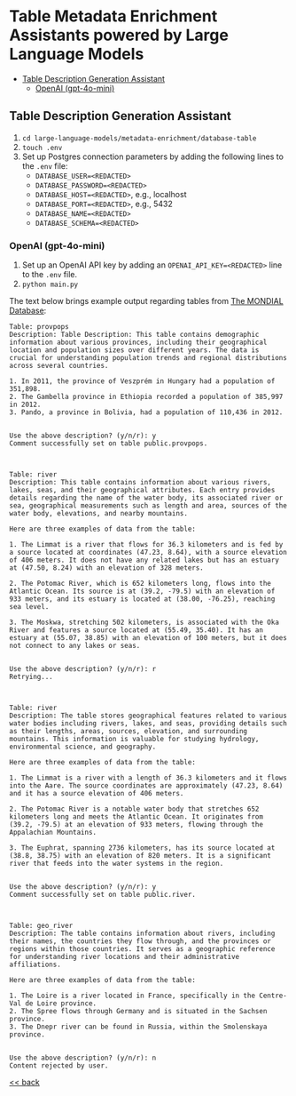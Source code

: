 # Table Metadata Enrichment Assistants powered by Large Language Models

<!--
  DO NOT UPDATE THE TABLE OF CONTENTS MANUALLY
  run `npx markdown-toc -i README.md`.

  Please stick to 80-character line wraps as much as you can.
-->

<!-- toc -->

- [Table Description Generation Assistant](#table-description-generation-assistant)
  * [OpenAI (gpt-4o-mini)](#openai-gpt-4o-mini)

<!-- tocstop -->

## Table Description Generation Assistant

1. `cd large-language-models/metadata-enrichment/database-table`
2. `touch .env`
3. Set up Postgres connection parameters by adding the following lines to the `.env` file:
   - `DATABASE_USER=<REDACTED>`
   - `DATABASE_PASSWORD=<REDACTED>`
   - `DATABASE_HOST=<REDACTED>`, e.g., localhost
   - `DATABASE_PORT=<REDACTED>`, e.g., 5432
   - `DATABASE_NAME=<REDACTED>`
   - `DATABASE_SCHEMA=<REDACTED>`

### OpenAI (gpt-4o-mini)

1. Set up an OpenAI API key by adding an `OPENAI_API_KEY=<REDACTED>` line to the `.env` file.
2. `python main.py`

The text below brings example output regarding tables from [The MONDIAL
Database](https://www.dbis.informatik.uni-goettingen.de/Mondial):

```text
Table: provpops
Description: Table Description: This table contains demographic information about various provinces, including their geographical location and population sizes over different years. The data is crucial for understanding population trends and regional distributions across several countries.

1. In 2011, the province of Veszprém in Hungary had a population of 351,898.
2. The Gambella province in Ethiopia recorded a population of 385,997 in 2012.
3. Pando, a province in Bolivia, had a population of 110,436 in 2012.


Use the above description? (y/n/r): y
Comment successfully set on table public.provpops.



Table: river
Description: This table contains information about various rivers, lakes, seas, and their geographical attributes. Each entry provides details regarding the name of the water body, its associated river or sea, geographical measurements such as length and area, sources of the water body, elevations, and nearby mountains.

Here are three examples of data from the table:

1. The Limmat is a river that flows for 36.3 kilometers and is fed by a source located at coordinates (47.23, 8.64), with a source elevation of 406 meters. It does not have any related lakes but has an estuary at (47.50, 8.24) with an elevation of 328 meters.

2. The Potomac River, which is 652 kilometers long, flows into the Atlantic Ocean. Its source is at (39.2, -79.5) with an elevation of 933 meters, and its estuary is located at (38.00, -76.25), reaching sea level.

3. The Moskwa, stretching 502 kilometers, is associated with the Oka River and features a source located at (55.49, 35.40). It has an estuary at (55.07, 38.85) with an elevation of 100 meters, but it does not connect to any lakes or seas.


Use the above description? (y/n/r): r
Retrying...



Table: river
Description: The table stores geographical features related to various water bodies including rivers, lakes, and seas, providing details such as their lengths, areas, sources, elevation, and surrounding mountains. This information is valuable for studying hydrology, environmental science, and geography.

Here are three examples of data from the table:

1. The Limmat is a river with a length of 36.3 kilometers and it flows into the Aare. The source coordinates are approximately (47.23, 8.64) and it has a source elevation of 406 meters.

2. The Potomac River is a notable water body that stretches 652 kilometers long and meets the Atlantic Ocean. It originates from (39.2, -79.5) at an elevation of 933 meters, flowing through the Appalachian Mountains.

3. The Euphrat, spanning 2736 kilometers, has its source located at (38.8, 38.75) with an elevation of 820 meters. It is a significant river that feeds into the water systems in the region.


Use the above description? (y/n/r): y
Comment successfully set on table public.river.



Table: geo_river
Description: The table contains information about rivers, including their names, the countries they flow through, and the provinces or regions within those countries. It serves as a geographic reference for understanding river locations and their administrative affiliations.

Here are three examples of data from the table:

1. The Loire is a river located in France, specifically in the Centre-Val de Loire province.
2. The Spree flows through Germany and is situated in the Sachsen province.
3. The Dnepr river can be found in Russia, within the Smolenskaya province.


Use the above description? (y/n/r): n
Content rejected by user.
```

[<< back](..)
